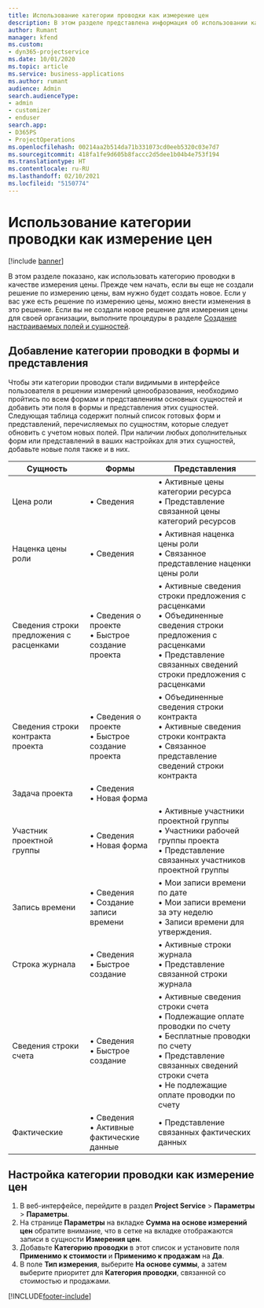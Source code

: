 ```yaml
---
title: Использование категории проводки как измерение цен
description: В этом разделе представлена информация об использовании категории проводки в качестве измерения цены.
author: Rumant
manager: kfend
ms.custom:
- dyn365-projectservice
ms.date: 10/01/2020
ms.topic: article
ms.service: business-applications
ms.author: rumant
audience: Admin
search.audienceType:
- admin
- customizer
- enduser
search.app:
- D365PS
- ProjectOperations
ms.openlocfilehash: 00214aa2b514da71b331073cd0eeb5320c03e7d7
ms.sourcegitcommit: 418fa1fe9d605b8faccc2d5dee1b04b4e753f194
ms.translationtype: HT
ms.contentlocale: ru-RU
ms.lasthandoff: 02/10/2021
ms.locfileid: "5150774"
---
```

# <a name="use-transaction-category-as-a-pricing-dimension"></a>Использование категории проводки как измерение цен

[!include [banner](../includes/psa-now-project-operations.md)]

В этом разделе показано, как использовать категорию проводки в качестве измерения цены. Прежде чем начать, если вы еще не создали решение по измерению цены, вам нужно будет создать новое. Если у вас уже есть решение по измерению цены, можно внести изменения в это решение. Если вы не создали новое решение для измерения цены для своей организации, выполните процедуры в разделе [Создание настраиваемых полей и сущностей](create-custom-fields-entities.md).

## <a name="add-transaction-category-to-forms-and-views"></a>Добавление категории проводки в формы и представления
Чтобы эти категории проводки стали видимыми в интерфейсе пользователя в решении измерений ценообразования, необходимо пройтись по всем формам и представлениям основных сущностей и добавить эти поля в формы и представления этих сущностей.
Следующая таблица содержит полный список готовых форм и представлений, перечисляемых по сущностям, которые следует обновить с учетом новых полей. При наличии любых дополнительных форм или представлений в ваших настройках для этих сущностей, добавьте новые поля также и в них.

|  Сущность        | Формы     |Представления        |
| ------------------------------|---------------------------------|----------------------------------|
|  Цена роли|• Сведения |• Активные цены категории ресурса<br> • Представление связанной цены категорий ресурсов|
|  Наценка цены роли|• Сведения|• Активная наценка цены роли<br>• Связанное представление наценки цены роли|
|  Сведения строки предложения с расценками|• Сведения о проекте<br>• Быстрое создание проекта|• Активные сведения строки предложения с расценками<br>• Объединенные сведения строки предложения с расценками<br>• Представление связанных сведений строки предложения с расценками|
|  Сведения строки контракта проекта|• Сведения о проекте<br>• Быстрое создание проекта|• Объединенные сведения строки контракта<br>• Активные сведения строки контракта<br>• Связанное представление сведений строки контракта|
|  Задача проекта|• Сведения<br>• Новая форма||
|  Участник проектной группы|• Сведения<br>• Новая форма|• Активные участники проектной группы<br>• Участники рабочей группы проекта<br>• Представление связанных участников проектной группы|
|  Запись времени|• Сведения<br>• Создание записи времени|• Мои записи времени по дате<br>• Мои записи времени за эту неделю<br>• Записи времени для утверждения.|
|  Строка журнала|• Сведения<br>• Быстрое создание|• Активные строки журнала<br>• Представление связанной строки журнала|
|  Сведения строки счета|• Сведения<br>• Быстрое создание|• Активные сведения строки счета<br>• Подлежащие оплате проводки по счету<br>• Бесплатные проводки по счету<br>• Представление связанных сведений строки счета<br>• Не подлежащие оплате проводки по счету|
|  Фактические|• Сведения<br>• Активные фактические данные|• Представление связанных фактических данных|

## <a name="set-up-transaction-category-as-a-pricing-dimension"></a>Настройка категории проводки как измерение цен

1. В веб-интерфейсе, перейдите в раздел **Project Service** > **Параметры** > **Параметры**. 
2. На странице **Параметры** на вкладке **Сумма на основе измерений цен** обратите внимание, что в сетке на вкладке отображаются записи в сущности **Измерения цен**.
3. Добавьте **Категорию проводки** в этот список и установите поля **Применимо к стоимости** и **Применимо к продажам** на **Да**.
4. В поле **Тип измерения**, выберите **На основе суммы**, а затем выберите приоритет для **Категория проводки**, связанной со стоимостью и продажами.


[!INCLUDE[footer-include](../includes/footer-banner.md)]